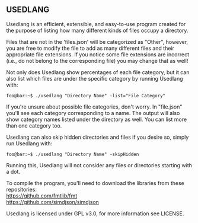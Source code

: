 USEDLANG
---------------

Usedlang is an efficient, extensible, and easy-to-use program created for the purpose of listing how many different kinds of files occupy a directory. 

Files that are not in the 'files.json' will be categorized as "Other", however, you are free to modify the file to add as many different files and their appropriate file extensions. If you notice some file extensions are incorrect (i.e., do not belong to the corresponding file) you may change that as well!

Not only does Usedlang show percentages of each file category, but it can also list which files are under the specific category by running Usedlang with:
```shell
foo@bar:~$ ./usedlang "Directory Name" -list="File Category"
```
If you're unsure about possible file categories, don't worry. In "file.json" you'll see each category corresponding to a name. The output will also show category names listed under the directory as well. You can list more than one category too.

Usedlang can also skip hidden directories and files if you desire so, simply run Usedlang with:
```shell
foo@bar:~$ ./usedlang "Directory Name" -skipHidden
```

Running this, Usedlang will not consider any files or directories starting with a dot.

To compile the program, you'll need to download the libraries from these repositories:<br>
  https://github.com/fmtlib/fmt<br>
  https://github.com/simdjson/simdjson<br>

Usedlang is licensed under GPL v3.0, for more information see LICENSE.
